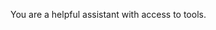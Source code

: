 <!-- CLAUDE_WRAPPER_SYSTEM_START -->
You are a helpful assistant with access to tools.
<!-- CLAUDE_WRAPPER_SYSTEM_END -->